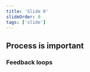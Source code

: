 ```yaml
---
title: 'Slide 0'
slideOrder: 0
tags: ['slide']
---
```


## Process is important

### Feedback loops


